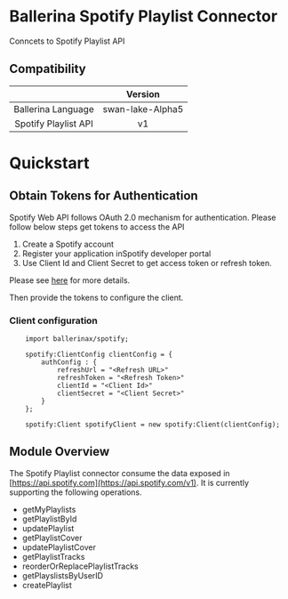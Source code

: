 # Ballerina Spotify Playlist Connector

Conncets to Spotify Playlist API

## Compatibility
|                       |    Version                  |
|:---------------------:|:---------------------------:|
| Ballerina Language    | swan-lake-Alpha5            |
| Spotify Playlist API  | v1                          |


# Quickstart

## Obtain Tokens for Authentication

Spotify Web API follows OAuth 2.0 mechanism for authentication. Please follow below steps get tokens to access the API

1. Create a Spotify account
2. Register your application inSpotify developer portal
2. Use Client Id and Client Secret to get access token or refresh token.

Please see [here](https://developer.spotify.com/documentation/web-api/quick-start/) for more details. 

Then provide the tokens to configure the client. 

### Client configuration

```ballerina
    import ballerinax/spotify;

    spotify:ClientConfig clientConfig = {
        authConfig : {
            refreshUrl = "<Refresh URL>"
            refreshToken = "<Refresh Token>"
            clientId = "<Client Id>"
            clientSecret = "<Client Secret>"
        }
    };

    spotify:Client spotifyClient = new spotify:Client(clientConfig);
```


## Module Overview

The Spotify Playlist connector consume the data exposed in [https://api.spotify.com](https://api.spotify.com/v1). It is currently supporting the following operations.

- getMyPlaylists
- getPlaylistById
- updatePlaylist
- getPlaylistCover
- updatePlaylistCover
- getPlaylistTracks
- reorderOrReplacePlaylistTracks
- getPlayslistsByUserID
- createPlaylist


    